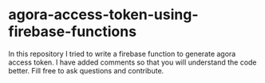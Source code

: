 # agora-access-token-using-firebase-functions
In this repository I tried to write a firebase function to generate agora access token.
I have added comments so that you will understand the code better.
Fill free to ask questions and contribute.
